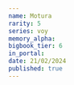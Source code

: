 ```yaml
---
name: Motura
rarity: 5
series: voy
memory_alpha:
bigbook_tier: 6
in_portal:
date: 21/02/2024
published: true
---
```



